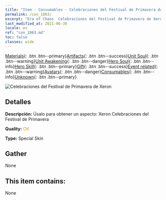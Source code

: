 ```yaml
---
title: "Item - Consumables - Celebraciones del Festival de Primavera de Xeron"
permalink: /con_1063/
excerpt: "Era of Chaos  Celebraciones del Festival de Primavera de Xeron"
last_modified_at: 2021-06-30
locale: es
ref: "con_1063.md"
toc: false
classes: wide
---
```

 [Materials](/ItemsES/){: .btn .btn--primary}[Artifacts](/ItemsES/Artifacts/){: .btn .btn--success}[Unit Soul](/ItemsES/UnitSoul/){: .btn .btn--warning}[Unit Awakening](/ItemsES/UnitAwakening/){: .btn .btn--danger}[Hero Soul](/ItemsES/HeroSoul/){: .btn .btn--info}[Hero Skill](/ItemsES/HeroSkill/){: .btn .btn--primary}[Gift](/ItemsES/Gift/){: .btn .btn--success}[Event related](/ItemsES/Events/){: .btn .btn--warning}[Avatars](/ItemsES/Avatars/){: .btn .btn--danger}[Consumables](/ItemsES/Consumables/){: .btn .btn--info}[Unknown](/ItemsES/Unknown/){: .btn .btn--primary}

 ![Celebraciones del Festival de Primavera de Xeron](/images/h/h_Xeron3.jpg)

## Detalles
 **Descripción:** Úsalo para obtener un aspecto: Xeron Celebraciones del Festival de Primavera

 **Quality:** <span style="color: #FF8C00">OK</span>

 **Type:** Special Skin

## Gather

  None

## This item contains:

  None

